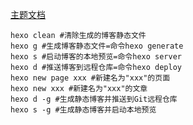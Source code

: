 
[主题文档](https://butterfly.js.org/posts/21cfbf15/)

```shell
hexo clean #清除生成的博客静态文件
hexo g #生成博客静态文件=命令hexo generate
hexo s #启动博客的本地预览=命令hexo server
hexo d #推送博客到远程仓库=命令hexo deploy
hexo new page xxx #新建名为"xxx"的页面
hexo new xxx #新建名为"xxx"的文章
hexo d -g #生成静态博客并推送到Git远程仓库
hexo s -g #生成静态博客并启动本地预览
```

